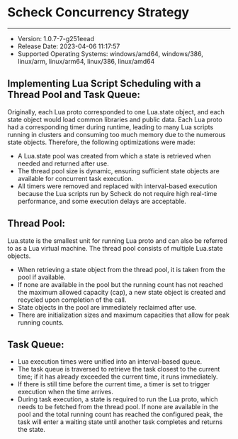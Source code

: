 # Scheck Concurrency Strategy
--- 

- Version: 1.0.7-7-g251eead
- Release Date: 2023-04-06 11:17:57
- Supported Operating Systems: windows/amd64, windows/386, linux/arm, linux/arm64, linux/386, linux/amd64

## Implementing Lua Script Scheduling with a Thread Pool and Task Queue:

Originally, each Lua proto corresponded to one Lua.state object, and each state object would load common libraries and public data. Each Lua proto had a corresponding timer during runtime, leading to many Lua scripts running in clusters and consuming too much memory due to the numerous state objects.
Therefore, the following optimizations were made:
- A Lua.state pool was created from which a state is retrieved when needed and returned after use.
- The thread pool size is dynamic, ensuring sufficient state objects are available for concurrent task execution.
- All timers were removed and replaced with interval-based execution because the Lua scripts run by Scheck do not require high real-time performance, and some execution delays are acceptable.

## Thread Pool:

Lua.state is the smallest unit for running Lua proto and can also be referred to as a Lua virtual machine. The thread pool consists of multiple Lua.state objects.
- When retrieving a state object from the thread pool, it is taken from the pool if available.
- If none are available in the pool but the running count has not reached the maximum allowed capacity (cap), a new state object is created and recycled upon completion of the call.
- State objects in the pool are immediately reclaimed after use.
- There are initialization sizes and maximum capacities that allow for peak running counts.

## Task Queue:

- Lua execution times were unified into an interval-based queue.
- The task queue is traversed to retrieve the task closest to the current time; if it has already exceeded the current time, it runs immediately.
- If there is still time before the current time, a timer is set to trigger execution when the time arrives.
- During task execution, a state is required to run the Lua proto, which needs to be fetched from the thread pool. If none are available in the pool and the total running count has reached the configured peak, the task will enter a waiting state until another task completes and returns the state.